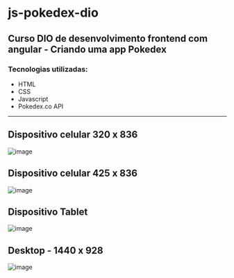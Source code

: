 # js-pokedex-dio

## Curso DIO de desenvolvimento frontend com angular - Criando uma app Pokedex

### Tecnologias utilizadas:
- HTML
- CSS
- Javascript
- Pokedex.co API
---

## Dispositivo celular 320 x 836
![image](https://github.com/danielgomes92/dev-frontend-angular/assets/82987679/f987e92d-b81c-4480-a0e5-73d62a0dea82)

## Dispositivo celular 425 x 836
![image](https://github.com/danielgomes92/dev-frontend-angular/assets/82987679/e174755e-2c6e-4e25-95d3-d180bea139b8)

## Dispositivo Tablet
![image](https://github.com/danielgomes92/dev-frontend-angular/assets/82987679/b45670e6-f56b-474f-a99d-ff2902287638)

## Desktop - 1440 x 928
![image](https://github.com/danielgomes92/dev-frontend-angular/assets/82987679/82605faf-6463-4df9-889e-ce61bdac4d4a)

